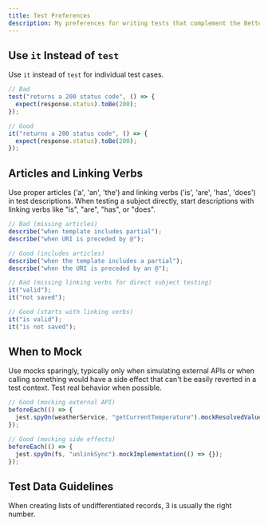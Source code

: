 ```yaml
---
title: Test Preferences
description: My preferences for writing tests that complement the Better Tests guidelines
---
```


## Use `it` Instead of `test`

Use `it` instead of `test` for individual test cases.

```typescript
// Bad
test("returns a 200 status code", () => {
  expect(response.status).toBe(200);
});

// Good
it("returns a 200 status code", () => {
  expect(response.status).toBe(200);
});
```

## Articles and Linking Verbs

Use proper articles ('a', 'an', 'the') and linking verbs ('is', 'are', 'has', 'does') in test descriptions. When testing a subject directly, start descriptions with linking verbs like "is", "are", "has", or "does".

```typescript
// Bad (missing articles)
describe("when template includes partial");
describe("when URI is preceded by @");

// Good (includes articles)
describe("when the template includes a partial");
describe("when the URI is preceded by an @");

// Bad (missing linking verbs for direct subject testing)
it("valid");
it("not saved");

// Good (starts with linking verbs)
it("is valid");
it("is not saved");
```

## When to Mock

Use mocks sparingly, typically only when simulating external APIs or when calling something would have a side effect that can't be easily reverted in a test context. Test real behavior when possible.

```typescript
// Good (mocking external API)
beforeEach(() => {
  jest.spyOn(weatherService, "getCurrentTemperature").mockResolvedValue(72);
});

// Good (mocking side effects)
beforeEach(() => {
  jest.spyOn(fs, "unlinkSync").mockImplementation(() => {});
});
```

## Test Data Guidelines

When creating lists of undifferentiated records, 3 is usually the right number.
